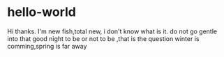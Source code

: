 # hello-world
Hi thanks.
I'm new fish,total new, i don't know what is it.
do not go gentle into that good night
to be or not to be ,that is the question
winter is comming,spring is far away
